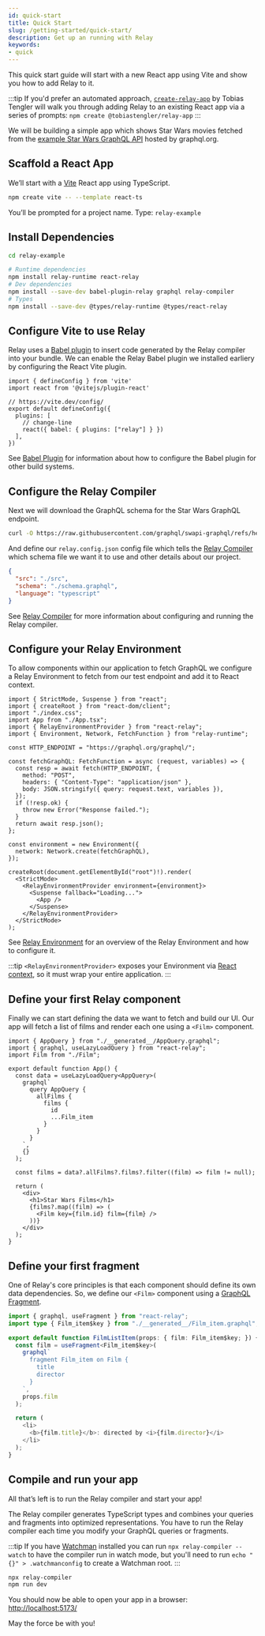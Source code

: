 ```yaml
---
id: quick-start
title: Quick Start
slug: /getting-started/quick-start/
description: Get up an running with Relay
keywords:
- quick
---
```

This quick start guide will start with a new React app using Vite and show you how to add Relay to it.

:::tip
If you'd prefer an automated approach, [`create-relay-app`](https://github.com/tobias-tengler/create-relay-app) by Tobias Tengler will walk you through adding Relay to an existing React app via a series of prompts: `npm create @tobiastengler/relay-app`
:::

We will be building a simple app which shows Star Wars movies fetched from the [example Star Wars GraphQL API](https://graphql.org/swapi-graphql/) hosted by graphql.org.

## Scaffold a React App

We’ll start with a [Vite](https://vite.dev/) React app using TypeScript.

```bash
npm create vite -- --template react-ts
```

You’ll be prompted for a project name. Type: `relay-example`

## Install Dependencies

```bash
cd relay-example

# Runtime dependencies
npm install relay-runtime react-relay
# Dev dependencies
npm install --save-dev babel-plugin-relay graphql relay-compiler
# Types
npm install --save-dev @types/relay-runtime @types/react-relay
```

## Configure Vite to use Relay

Relay uses a [Babel plugin](./babel-plugin.md) to insert code generated by the Relay compiler into your bundle. We can enable the Relay Babel plugin we installed earliery by configuring the React Vite plugin.

```tsx title="vite.config.ts"
import { defineConfig } from 'vite'
import react from '@vitejs/plugin-react'

// https://vite.dev/config/
export default defineConfig({
  plugins: [
    // change-line
    react({ babel: { plugins: ["relay"] } })
  ],
})
```

See [Babel Plugin](./babel-plugin.md) for information about how to configure the Babel plugin for other build systems.

## Configure the Relay Compiler

Next we will download the GraphQL schema for the Star Wars GraphQL endpoint.

```bash
curl -O https://raw.githubusercontent.com/graphql/swapi-graphql/refs/heads/master/schema.graphql
```

And define our `relay.config.json` config file which tells the [Relay Compiler](./compiler.md) which schema file we want it to use and other details about our project.

```json title="relay.config.json"
{
  "src": "./src",
  "schema": "./schema.graphql",
  "language": "typescript"
}
```

See [Relay Compiler](./compiler.md) for more information about configuring and running the Relay compiler.

## Configure your Relay Environment

To allow components within our application to fetch GraphQL we configure a Relay Environment to fetch from our test endpoint and add it to React context.

```tsx title="src/main.tsx"
import { StrictMode, Suspense } from "react";
import { createRoot } from "react-dom/client";
import "./index.css";
import App from "./App.tsx";
import { RelayEnvironmentProvider } from "react-relay";
import { Environment, Network, FetchFunction } from "relay-runtime";

const HTTP_ENDPOINT = "https://graphql.org/graphql/";

const fetchGraphQL: FetchFunction = async (request, variables) => {
  const resp = await fetch(HTTP_ENDPOINT, {
    method: "POST",
    headers: { "Content-Type": "application/json" },
    body: JSON.stringify({ query: request.text, variables }),
  });
  if (!resp.ok) {
    throw new Error("Response failed.");
  }
  return await resp.json();
};

const environment = new Environment({
  network: Network.create(fetchGraphQL),
});

createRoot(document.getElementById("root")!).render(
  <StrictMode>
    <RelayEnvironmentProvider environment={environment}>
      <Suspense fallback="Loading...">
        <App />
      </Suspense>
    </RelayEnvironmentProvider>
  </StrictMode>
);
```

See [Relay Environment](../api-reference/relay-runtime/relay-environment.md) for an overview of the Relay Environment and how to configure it.

:::tip
`<RelayEnvironmentProvider>` exposes your Environment via [React context](https://react.dev/learn/passing-data-deeply-with-context), so it must wrap your entire application.
:::

## Define your first Relay component

Finally we can start defining the data we want to fetch and build our UI. Our app will fetch a list of films and render each one using a `<Film>` component.

```tsx title="src/App.tsx"
import { AppQuery } from "./__generated__/AppQuery.graphql";
import { graphql, useLazyLoadQuery } from "react-relay";
import Film from "./Film";

export default function App() {
  const data = useLazyLoadQuery<AppQuery>(
    graphql`
      query AppQuery {
        allFilms {
          films {
            id
            ...Film_item
          }
        }
      }
    `,
    {}
  );

  const films = data?.allFilms?.films?.filter((film) => film != null);

  return (
    <div>
      <h1>Star Wars Films</h1>
      {films?.map((film) => (
        <Film key={film.id} film={film} />
      ))}
    </div>
  );
}
```

## Define your first fragment

One of Relay's core principles is that each component should define its own data dependencies. So, we define our `<Film>` component using a [GraphQL Fragment](https://graphql.org/learn/queries/#fragments).

```typescript title="src/Film.tsx"
import { graphql, useFragment } from "react-relay";
import type { Film_item$key } from "./__generated__/Film_item.graphql";

export default function FilmListItem(props: { film: Film_item$key; }) {
  const film = useFragment<Film_item$key>(
    graphql`
      fragment Film_item on Film {
        title
        director
      }
    `,
    props.film
  );

  return (
    <li>
      <b>{film.title}</b>: directed by <i>{film.director}</i>
    </li>
  );
}
```

## Compile and run your app

All that’s left is to run the Relay compiler and start your app!

The Relay compiler generates TypeScript types and combines your queries and fragments into optimized representations. You have to run the Relay compiler each time you modify your GraphQL queries or fragments.

:::tip
If you have [Watchman](https://facebook.github.io/watchman/) installed you can run `npx relay-compiler --watch` to have the compiler run in watch mode, but you'll need to run `echo "{}" > .watchmanconfig` to create a Watchman root.
:::

```bash
npx relay-compiler
npm run dev
```

You should now be able to open your app in a browser: [http://localhost:5173/](http://localhost:5173/)

May the force be with you!
